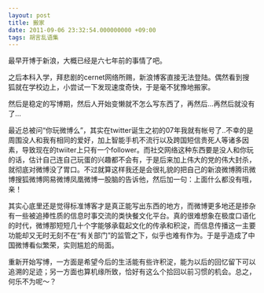 ```yaml
---
layout: post
title: 搬家
date: 2011-09-06 23:32:54.000000000 +09:00
tags: 胡言乱语集
---
```

最早开博于新浪，大概已经是六七年前的事情了吧。

之后本科入学，拜悲剧的cernet网络所赐，新浪博客直接无法登陆。偶然看到搜狐就在学校边上，小尝试一下发现速度奇快，于是毫不犹豫地搬家。

然后是稳定的写博期，然后人开始变懒就不怎么写东西了，再然后...再然后就没有了...

最近总被问“你玩微博么”，其实在twitter诞生之初的07年我就有帐号了..不幸的是周围没人和我有相同的爱好，加上智能手机不流行以及跨国短信贵死人等诸多因素，导致现在的twiiter上只有一个follower。而社交网络这种东西要是没人和你玩的话，估计自己连自己玩蛋的兴趣都不会有，于是后来加上伟大的党的伟大封杀，就彻底对微博没了胃口。不过就算这样我还是会很礼貌的把自己的新浪微博腾讯微博搜狐微博网易微博凤凰微博一股脑的告诉他，然后加一句：上面什么都没有哦，亲！

其实心底里还是觉得标准博客才是真正能写出东西的地方，而微博更多地还是掺杂有一些被追捧性质的信息时事交流的类快餐文化平台。真的很难想象在极度口语化的时代，微博那短短几十个字能够承载起文化的传承和积淀，而信息传播这一主要功能却又无时无刻不在“有关部门”的监管之下，似乎也难有作为。于是乎造成了中国微博看似繁荣，实则尴尬的局面。

重新开始写博，一方面是希望今后的生活能有些许积淀，能为以后的回忆留下可以追溯的足迹；另一方面也算机缘所致，恰好有这么个拾回以前习惯的机会。总之，何乐不为呢～？
